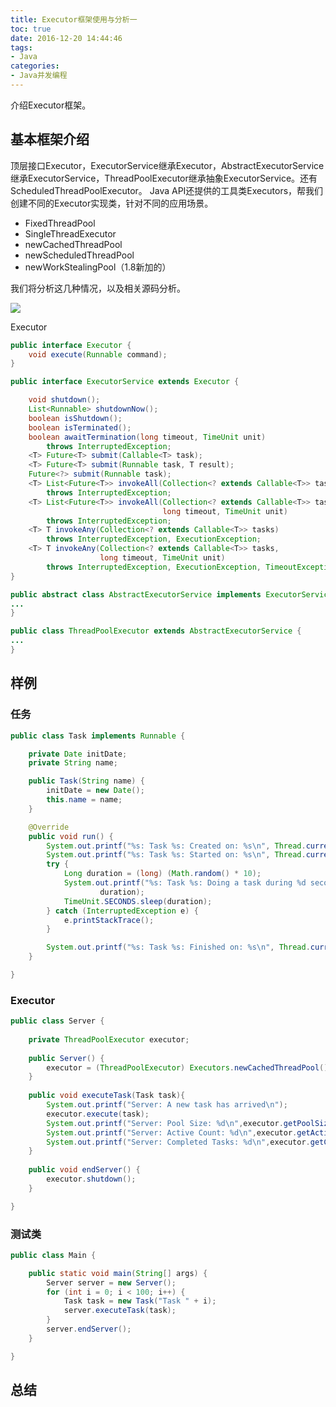 ```yaml
---
title: Executor框架使用与分析一
toc: true
date: 2016-12-20 14:44:46
tags:
- Java
categories:
- Java并发编程
---
```


介绍Executor框架。

## 基本框架介绍

顶层接口Executor，ExecutorService继承Executor，AbstractExecutorService继承ExecutorService，ThreadPoolExecutor继承抽象ExecutorService。还有ScheduledThreadPoolExecutor。
Java API还提供的工具类Executors，帮我们创建不同的Executor实现类，针对不同的应用场景。
- FixedThreadPool
- SingleThreadExecutor
- newCachedThreadPool
- newScheduledThreadPool
- newWorkStealingPool（1.8新加的）

我们将分析这几种情况，以及相关源码分析。

![](http://photos.zhangzemiao.com/blog_executor.jpg)

Executor
~~~java
public interface Executor {
    void execute(Runnable command);
}

public interface ExecutorService extends Executor {

    void shutdown();
    List<Runnable> shutdownNow();
    boolean isShutdown();
    boolean isTerminated();
    boolean awaitTermination(long timeout, TimeUnit unit)
        throws InterruptedException;
    <T> Future<T> submit(Callable<T> task);
    <T> Future<T> submit(Runnable task, T result);
    Future<?> submit(Runnable task);
    <T> List<Future<T>> invokeAll(Collection<? extends Callable<T>> tasks)
        throws InterruptedException;
    <T> List<Future<T>> invokeAll(Collection<? extends Callable<T>> tasks,
                                  long timeout, TimeUnit unit)
        throws InterruptedException;
    <T> T invokeAny(Collection<? extends Callable<T>> tasks)
        throws InterruptedException, ExecutionException;
    <T> T invokeAny(Collection<? extends Callable<T>> tasks,
                    long timeout, TimeUnit unit)
        throws InterruptedException, ExecutionException, TimeoutException;
}

public abstract class AbstractExecutorService implements ExecutorService{
...
}

public class ThreadPoolExecutor extends AbstractExecutorService {
...
}
~~~

## 样例

### 任务
~~~java
public class Task implements Runnable {

	private Date initDate;
	private String name;

	public Task(String name) {
		initDate = new Date();
		this.name = name;
	}

	@Override
	public void run() {
		System.out.printf("%s: Task %s: Created on: %s\n", Thread.currentThread().getName(), name, initDate);
		System.out.printf("%s: Task %s: Started on: %s\n", Thread.currentThread().getName(), name, new Date());
		try {
			Long duration = (long) (Math.random() * 10);
			System.out.printf("%s: Task %s: Doing a task during %d seconds\n", Thread.currentThread().getName(), name,
					duration);
			TimeUnit.SECONDS.sleep(duration);
		} catch (InterruptedException e) {
			e.printStackTrace();
		}

		System.out.printf("%s: Task %s: Finished on: %s\n", Thread.currentThread().getName(), name, new Date());
	}

}
~~~

### Executor
~~~java
public class Server {
	
	private ThreadPoolExecutor executor;
	
	public Server() {
		executor = (ThreadPoolExecutor) Executors.newCachedThreadPool();
	}
	
	public void executeTask(Task task){
	    System.out.printf("Server: A new task has arrived\n");
	    executor.execute(task);
	    System.out.printf("Server: Pool Size: %d\n",executor.getPoolSize());
	    System.out.printf("Server: Active Count: %d\n",executor.getActiveCount());
	    System.out.printf("Server: Completed Tasks: %d\n",executor.getCompletedTaskCount());
	}
	
	public void endServer() {
		executor.shutdown();
	}

}
~~~

### 测试类
~~~java
public class Main {

	public static void main(String[] args) {
		Server server = new Server();
		for (int i = 0; i < 100; i++) {
			Task task = new Task("Task " + i);
			server.executeTask(task);
		}
		server.endServer();
	}

}
~~~

## 总结
